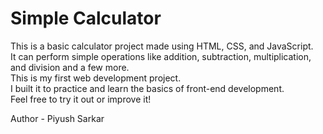# Simple Calculator 

This is a basic calculator project made using HTML, CSS, and JavaScript.  
It can perform simple operations like addition, subtraction, multiplication, and division and a few more.  
This is my first web development project.  
I built it to practice and learn the basics of front-end development.  
Feel free to try it out or improve it!

Author - Piyush Sarkar
